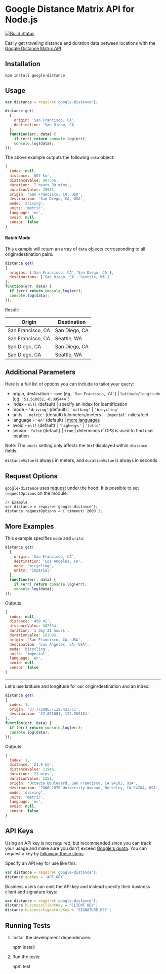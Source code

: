 # Google Distance Matrix API for Node.js
[![Build Status](https://travis-ci.org/edwlook/node-google-distance.svg?branch=master)](https://travis-ci.org/edwlook/node-google-distance)

Easily get traveling distance and duration data between locations with the [Google Distance Matrix API](https://developers.google.com/maps/documentation/distancematrix/)

## Installation

    npm install google-distance

## Usage
```js
var distance = require('google-distance');

distance.get(
  {
    origin: 'San Francisco, CA',
    destination: 'San Diego, CA'
  },
  function(err, data) {
    if (err) return console.log(err);
    console.log(data);
});
```
The above example outputs the following `data` object:
```js
{
  index: null,
  distance: '807 km',
  distanceValue: 807366,
  duration: '7 hours 30 mins',
  durationValue: 26981,
  origin: 'San Francisco, CA, USA',
  destination: 'San Diego, CA, USA',
  mode: 'driving',
  units: 'metric',
  language: 'en',
  avoid: null,
  sensor: false
}
```
#### Batch Mode

This example will return an array of `data` objects corresponding to all origin/destination pairs.
```js
distance.get(
{
  origins: ['San Francisco, CA','San Diego, CA'],
  destinations: ['San Diego, CA','Seattle, WA']
},
function(err, data) {
  if (err) return console.log(err);
  console.log(data);
});
```
Result:

Origin       | Destination
------------ | -------------
San Francisco, CA | San Diego, CA
San Francisco, CA | Seattle, WA
San Diego, CA | San Diego, CA
San Diego, CA | Seattle, WA


## Additional Parameters

Here is a full list of options you can include to tailor your query:

* origin, destination - `name` (eg. `'San Francisco, CA'`) | `latitude/longitude` (eg. `'51.510652,-0.095444'`)
* index - `null` (default) | specify an index for identification
* mode - `'driving'` (default) | `'walking'` | `'bicycling'`
* units - `'metric'` (default) kilometers/meters | `'imperial'` miles/feet
* language - `'en'` (default) | [more languages](https://spreadsheets.google.com/pub?key=p9pdwsai2hDMsLkXsoM05KQ&gid=1)
* avoid - `null` (default) | `'highways'` | `'tolls'`
* sensor - `false` (default) | `true` | determines if GPS is used to find user location

Note: The `units` setting only affects the text displayed within `distance` fields.

`distanceValue` is always in meters, and `durationValue` is always in seconds.

## Request Options

`google-distance` uses [request](https://github.com/request/request) under the
hood. It is possible to set `requestOptions` on the module.

```
// Example
var distance = require('google-distance');
distance.requestOptions = { timeout: 2000 };
```

## More Examples

This example specifies `mode` and `units`:

```js
distance.get(
  {
    origin: 'San Francisco, CA',
    destination: 'Los Angeles, CA',
    mode: 'bicycling',
    units: 'imperial'
  },
  function(err, data) {
    if (err) return console.log(err);
    console.log(data);
});
```

Outputs:

```js
{
  index: null,
  distance: '499 mi',
  distanceValue: 802534,
  duration: '1 day 21 hours',
  durationValue: 161896,
  origin: 'San Francisco, CA, USA',
  destination: 'Los Angeles, CA, USA',
  mode: 'bicycling',
  units: 'imperial',
  language: 'en',
  avoid: null,
  sensor: false
}
```

***

Let's use latitude and longitude for our origin/destination and an index:

```js
distance.get(
{
  index: 1,
  origin: '37.772886,-122.423771',
  destination: '37.871601,-122.269104'
},
function(err, data) {
  if (err) return console.log(err);
  console.log(data);
});
```

Outputs:

```js
{
  index: 1,
  distance: '21.9 km',
  distanceValue: 21946,
  duration: '21 mins',
  durationValue: 1251,
  origin: 'Octavia Boulevard, San Francisco, CA 94102, USA',
  destination: '2066-2070 University Avenue, Berkeley, CA 94704, USA',
  mode: 'driving',
  units: 'metric',
  language: 'en',
  avoid: null,
  sensor: false
}
```

## API Keys

Using an API key is not required, but recommended since you can track your usage and make sure you don't exceed [Google's quota](https://developers.google.com/maps/documentation/distancematrix/#Limits). You can request a key by [following these steps](https://developers.google.com/maps/documentation/distancematrix/#api_key).

Specify an API key for use like this:

```js
var distance = require('google-distance');
distance.apiKey = 'API_KEY';
```

Business users can omit the API key and instead specify their business client and signature keys:

```js
var distance = require('google-distance');
distance.businessClientKey = 'CLIENT_KEY';
distance.businessSignatureKey = 'SIGNATURE_KEY';
```


## Running Tests

1) Install the development dependencies:

    npm install

2) Run the tests:

    npm test
